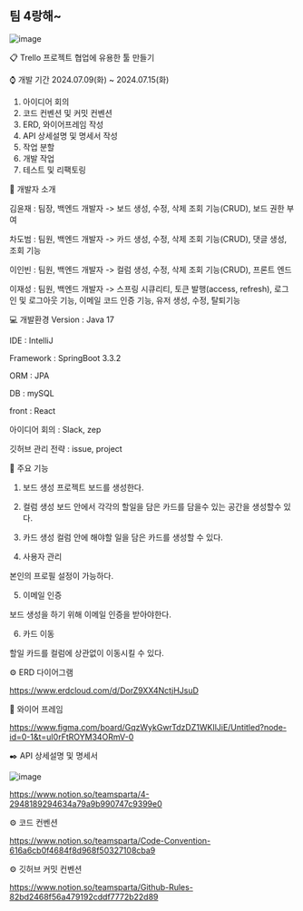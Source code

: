 ## 팀 4랑해~
![image](https://github.com/user-attachments/assets/4b9738b7-3903-45b9-a285-40f853eabc2a)

📋 Trello 프로젝트
협업에 유용한 툴 만들기

⌚️ 개발 기간
2024.07.09(화) ~ 2024.07.15(화)
1. 아이디어 회의
2. 코드 컨벤션 및 커밋 컨벤션
3. ERD, 와이어프레임 작성
4. API 상세설명 및 명세서 작성
5. 작업 분할
6. 개발 작업
7. 테스트 및 리팩토링

👀 개발자 소개

김윤재 : 팀장, 백엔드 개발자 -> 보드 생성, 수정, 삭제 조회 기능(CRUD), 보드 권한 부여

차도범 : 팀원, 백엔드 개발자 -> 카드 생성, 수정, 삭제 조회 기능(CRUD), 댓글 생성, 조회 기능

이인빈 : 팀원, 백엔드 개발자 -> 컬럼 생성, 수정, 삭제 조회 기능(CRUD), 프론트 엔드

이재성 : 팀원, 백엔드 개발자 -> 스프링 시큐리티, 토큰 발행(access, refresh), 로그인 및 로그아웃 기능, 이메일 코드 인증 기능, 유저 생성, 수정, 탈퇴기능

💻 개발환경
Version : Java 17

IDE : IntelliJ

Framework : SpringBoot 3.3.2

ORM : JPA

DB : mySQL

front : React

아이디어 회의 : Slack, zep

깃허브 관리 전략 : issue, project

📌 주요 기능
1. 보드 생성
프로젝트 보드를 생성한다.

2. 컬럼 생성
보드 안에서 각각의 할일을 담은 카드를 담을수 있는 공간을 생성할수 있다.

3. 카드 생성
컬럼 안에 해야할 일을 담은 카드를 생성할 수 있다.

4. 사용자 관리

본인의 프로필 설정이 가능하다.

5. 이메일 인증

보드 생성을 하기 위해 이메일 인증을 받아야한다.

6. 카드 이동

할일 카드를 컬럼에 상관없이 이동시킬 수 있다.

⚙️ ERD 다이어그램

https://www.erdcloud.com/d/DorZ9XX4NctjHJsuD

📝 와이어 프레임

https://www.figma.com/board/GqzWykGwrTdzDZ1WKIlJiE/Untitled?node-id=0-1&t=uI0rFtROYM34ORmV-0

✒️ API 상세설명 및 명세서

![image](https://github.com/user-attachments/assets/511739e5-829d-421a-872f-7331a0afddfc)

https://www.notion.so/teamsparta/4-2948189294634a79a9b990747c9399e0

⚙️ 코드 컨벤션

https://www.notion.so/teamsparta/Code-Convention-616a6cb0f4684f8d968f50327108cba9

⚙️ 깃허브 커밋 컨벤션

https://www.notion.so/teamsparta/Github-Rules-82bd2468f56a479192cddf7772b22d89
